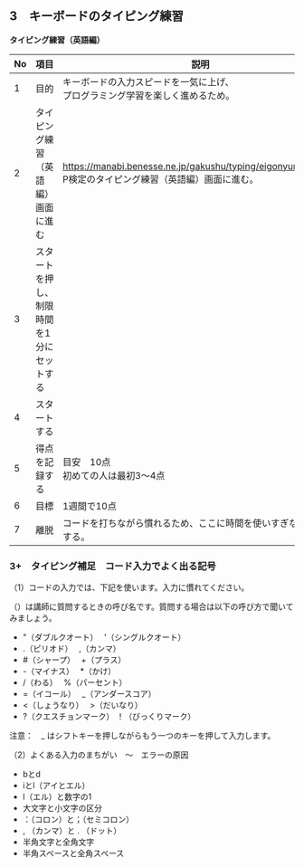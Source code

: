 ## 3　キーボードのタイピング練習
**タイピング練習（英語編）**

|No|項目|説明|
|---|---|---|
|1|目的|キーボードの入力スピードを一気に上げ、<br>プログラミング学習を楽しく進めるため。|
|2|タイピング練習（英語編）画面に進む|https://manabi.benesse.ne.jp/gakushu/typing/eigonyuryoku.html<br>P検定のタイピング練習（英語編）画面に進む。|
|3|スタートを押し、制限時間を1分にセットする|
|4|スタートする||
|5|得点を記録する|目安　10点<br>初めての人は最初3～4点|
|6|目標|1週間で10点|
|7|離脱|コードを打ちながら慣れるため、ここに時間を使いすぎないようにする。|

### 3+　タイピング補足　コード入力でよく出る記号

（1）コードの入力では、下記を使います。入力に慣れてください。

（）は講師に質問するときの呼び名です。質問する場合は以下の呼び方で聞いてみましょう。

- "（ダブルクオート）　	'（シングルクオート）　
- .（ピリオド）　		,（カンマ）　
- #（シャープ）　		+（プラス）　
- -（マイナス）　		*（かけ）　
- /（わる）　			%（パーセント）
- =（イコール）　		_（アンダースコア）
- <（しょうなり）　		>（だいなり）　
- ?（クエスチョンマーク）	！（びっくりマーク）　　

注意：　_ はシフトキーを押しながらもう一つのキーを押して入力します。

（2）よくある入力のまちがい　～　エラーの原因 
- bとd
- iとl（アイとエル）
- l（エル）と数字の1
- 大文字と小文字の区分
- ：（コロン）と；（セミコロン）
- , （カンマ）と . （ドット）
- 半角文字と全角文字
- 半角スペースと全角スペース

